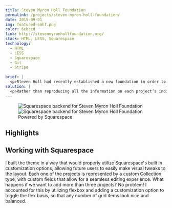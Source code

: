 ```yaml
---
title: Steven Myron Holl Foundation
permalink: /projects/steven-myron-holl-foundation/
date: 2015-09-01
img: featured-smhf.png
color: 6cbccd
link: http://stevenmyronhollfoundation.org/
stack: HTML, LESS, Squarespace
technology:
  - HTML
  - LESS
  - Squarespace
  - Git
  - Stripe
  
brief: | 
  <p>Steven Holl had recently established a new foundation in order to promote his various side projects, including 32BNY, a digital publication; 'T' Space, an art gallery and the firm's extensive model and watercolor archive.</p>
solution: |
  <p>Rather than reproducing all the information on each project’s individual website, I worked with Steven himself to design a simple landing page which provided a brief introduction to each project. I developed the branding in a way that complimented the existing firm/project branding, incorporating the strict grids and blue from Steven Holl Architects and the image link styling of 32BNY. I also integrated Stripe in order to provide potential donors with an easier way to pay.</p> 
---
```

<figure class="projects__img-wrapper row row--full" style="background-color: #{{ page.color }}">
  <div class="projects__col--half">
    <img class="projects__img" src="{{ site.imgurl }}smhf-squarespace.PNG" alt="Squarespace backend for Steven Myron Holl Foundation">
  </div>
  <div class="projects__col--half">
    <img class="projects__img" src="{{ site.imgurl }}smhf-squarespace-2.PNG" alt="Squarespace backend for Steven Myron Holl Foundation">
  </div>
  <figcaption class="projects__caption">
  Powered by Squarespace
  </figcaption>
</figure>

<div class="row">
  <section class="text-block">
    <h2>Highlights</h2>
    <h2 class="subheading">Working with Squarespace</h2>
    <p>I built the theme in a way that would properly utilize Squarespace's built in customization options, allowing future users to easily make visual tweaks to the layout. Each one of the projects is represented by a custom Collection type, with custom fields that allow for a seamless editing experience. What happens if we want to add more than three projects? No problem! I accounted for this by utilizing flexbox and adding a customization option to toggle the flex basis, so that any number of grid items look nice and balanced.</p>
  </section>
</div>


